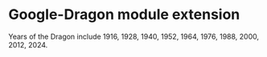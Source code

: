 # Google-Dragon module extension 
Years of the Dragon include 1916, 1928, 1940, 1952, 1964, 1976, 1988, 2000, 2012, 2024.
